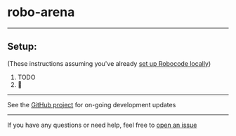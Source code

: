 # robo-arena

---

## Setup:

(These instructions assuming you've already [set up Robocode locally](https://robowiki.net/wiki/Robocode/Download_And_Install))

1. TODO
2. 👀

---

See the [GitHub project](https://github.com/dracco1993/robo-arena/projects/1) for on-going development updates

---

If you have any questions or need help, feel free to [open an issue](https://github.com/dracco1993/robo-arena/issues/new)
